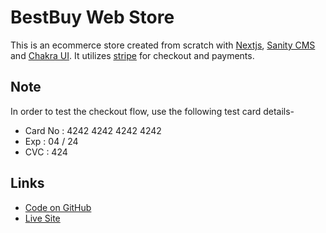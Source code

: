 # BestBuy Web Store

This is an ecommerce store created from scratch with [Nextjs](https://nextjs.org/), [Sanity CMS](https://sanity.io) and [Chakra UI](https://chakra-ui.com/). It utilizes [stripe](https://stripe.com) for checkout and payments.

## Note

In order to test the checkout flow, use the following test card details-

- Card No : 4242 4242 4242 4242
- Exp : 04 / 24
- CVC : 424

## Links 
- [Code on GitHub](https://github.com/ikennaezef/bestbuy-ecommerce/)
- [Live Site](https://bestbuy.vercel.app)